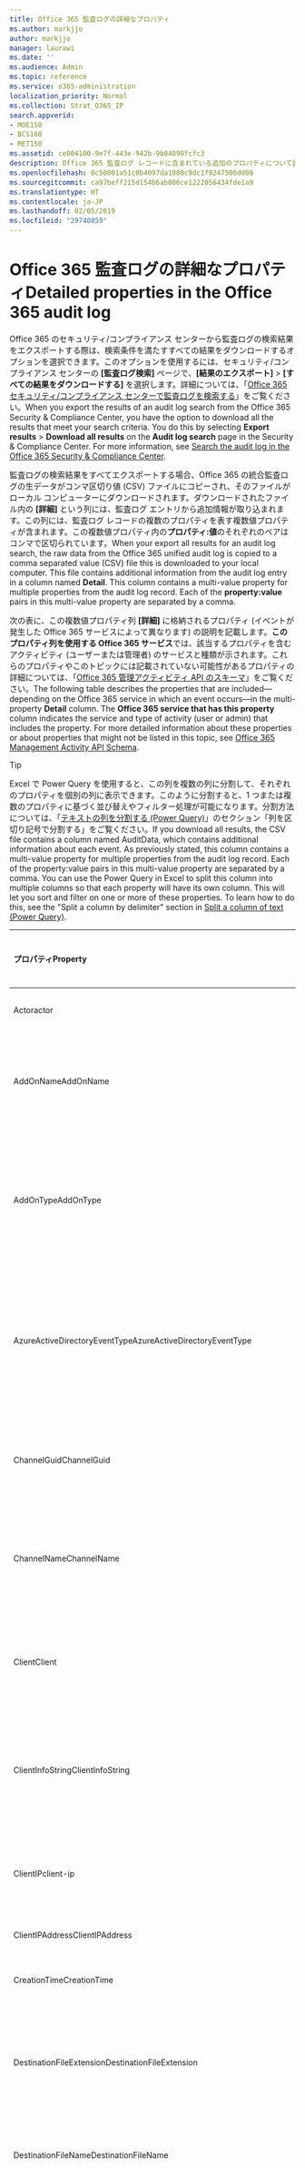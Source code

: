 ```yaml
---
title: Office 365 監査ログの詳細なプロパティ
ms.author: markjjo
author: markjjo
manager: laurawi
ms.date: ''
ms.audience: Admin
ms.topic: reference
ms.service: o365-administration
localization_priority: Normal
ms.collection: Strat_O365_IP
search.appverid:
- MOE150
- BCS160
- MET150
ms.assetid: ce004100-9e7f-443e-942b-9b04098fcfc3
description: Office 365 監査ログ レコードに含まれている追加のプロパティについて説明します。
ms.openlocfilehash: 0c50001a51c0b4097da1080c9dc1f9247506dd08
ms.sourcegitcommit: ca97beff215d154b6ab006ce1222056434fde1a9
ms.translationtype: HT
ms.contentlocale: ja-JP
ms.lasthandoff: 02/05/2019
ms.locfileid: "29740859"
---
```

# <a name="detailed-properties-in-the-office-365-audit-log"></a><span data-ttu-id="28b92-103">Office 365 監査ログの詳細なプロパティ</span><span class="sxs-lookup"><span data-stu-id="28b92-103">Detailed properties in the Office 365 audit log</span></span>

<span data-ttu-id="28b92-p101">Office 365 のセキュリティ/コンプライアンス センターから監査ログの検索結果をエクスポートする際は、検索条件を満たすすべての結果をダウンロードするオプションを選択できます。このオプションを使用するには、セキュリティ/コンプライアンス センターの **[監査ログ検索]** ページで、**[結果のエクスポート]** \> **[すべての結果をダウンロードする]** を選択します。詳細については、「[Office 365 セキュリティ/コンプライアンス センターで監査ログを検索する](search-the-audit-log-in-security-and-compliance.md)」をご覧ください。</span><span class="sxs-lookup"><span data-stu-id="28b92-p101">When you export the results of an audit log search from the Office 365 Security &amp; Compliance Center, you have the option to download all the results that meet your search criteria. You do this by selecting **Export results** \> **Download all results** on the **Audit log search** page in the Security &amp; Compliance Center. For more information, see [Search the audit log in the Office 365 Security &amp; Compliance Center](search-the-audit-log-in-security-and-compliance.md).</span></span>
  
 <span data-ttu-id="28b92-p102">監査ログの検索結果をすべてエクスポートする場合、Office 365 の統合監査ログの生データがコンマ区切り値 (CSV) ファイルにコピーされ、そのファイルがローカル コンピューターにダウンロードされます。ダウンロードされたファイル内の **[詳細]** という列には、監査ログ エントリから追加情報が取り込まれます。この列には、監査ログ レコードの複数のプロパティを表す複数値プロパティが含まれます。この複数値プロパティ内の**プロパティ:値**のそれぞれのペアはコンマで区切られています。</span><span class="sxs-lookup"><span data-stu-id="28b92-p102">When your export all results for an audit log search, the raw data from the Office 365 unified audit log is copied to a comma separated value (CSV) file this is downloaded to your local computer. This file contains additional information from the audit log entry in a column named **Detail**. This column contains a multi-value property for multiple properties from the audit log record. Each of the **property:value** pairs in this multi-value property are separated by a comma.</span></span> 
  
<span data-ttu-id="28b92-p103">次の表に、この複数値プロパティ列 **[詳細]** に格納されるプロパティ (イベントが発生した Office 365 サービスによって異なります) の説明を記載します。**このプロパティ列を使用する Office 365 サービス**では、該当するプロパティを含むアクティビティ (ユーザーまたは管理者) のサービスと種類が示されます。これらのプロパティやこのトピックには記載されていない可能性があるプロパティの詳細については、「[Office 365 管理アクティビティ API のスキーマ](https://go.microsoft.com/fwlink/p/?LinkId=717993)」をご覧ください。</span><span class="sxs-lookup"><span data-stu-id="28b92-p103">The following table describes the properties that are included—depending on the Office 365 service in which an event occurs—in the multi-property **Detail** column. The **Office 365 service that has this property** column indicates the service and type of activity (user or admin) that includes the property. For more detailed information about these properties or about properties that might not be listed in this topic, see [Office 365 Management Activity API Schema](https://go.microsoft.com/fwlink/p/?LinkId=717993).</span></span>
  
> [!TIP]
> <span data-ttu-id="28b92-p104">Excel で Power Query を使用すると、この列を複数の列に分割して、それぞれのプロパティを個別の列に表示できます。このように分割すると、1 つまたは複数のプロパティに基づく並び替えやフィルター処理が可能になります。分割方法については、「[テキストの列を分割する (Power Query)](https://support.office.com/article/5282d425-6dd0-46ca-95bf-8e0da9539662)」のセクション「列を区切り記号で分割する」をご覧ください。</span><span class="sxs-lookup"><span data-stu-id="28b92-p104">If you download all results, the CSV file contains a column named AuditData, which contains additional information about each event. As previously stated, this column contains a multi-value property for multiple properties from the audit log record. Each of the property:value pairs in this multi-value property are separated by a comma. You can use the Power Query in Excel to split this column into multiple columns so that each property will have its own column. This will let you sort and filter on one or more of these properties. To learn how to do this, see the "Split a column by delimiter" section in [Split a column of text (Power Query)](https://support.office.com/article/5282d425-6dd0-46ca-95bf-8e0da9539662).</span></span> 
  
|<span data-ttu-id="28b92-117">**プロパティ**</span><span class="sxs-lookup"><span data-stu-id="28b92-117">**Property**</span></span>|<span data-ttu-id="28b92-118">**説明**</span><span class="sxs-lookup"><span data-stu-id="28b92-118">**Description**</span></span>|<span data-ttu-id="28b92-119">**このプロパティを使用する Office 365 サービス**</span><span class="sxs-lookup"><span data-stu-id="28b92-119">**Office 365 service that has this property**</span></span>|
|:-----|:-----|:-----|
|<span data-ttu-id="28b92-120">Actor</span><span class="sxs-lookup"><span data-stu-id="28b92-120">actor</span></span>  <br/> |<span data-ttu-id="28b92-121">アクションを実行したユーザーまたはサービス アカウント。</span><span class="sxs-lookup"><span data-stu-id="28b92-121">The user or service account that performed the action.</span></span> |<span data-ttu-id="28b92-122">Azure Active Directory</span><span class="sxs-lookup"><span data-stu-id="28b92-122">Azure Active Directory</span></span>  <br/> |
|<span data-ttu-id="28b92-123">AddOnName</span><span class="sxs-lookup"><span data-stu-id="28b92-123">AddOnName</span></span>  <br/> |<span data-ttu-id="28b92-p105">チームで追加、削除、または更新されたアドオンの名前。Microsoft Teams でのアドオンの種類は、ボット、コネクタ、またはタブです。</span><span class="sxs-lookup"><span data-stu-id="28b92-p105">The name of an add-on that was added, removed, or updated in a team. The type of add-ons in Microsoft Teams are a bot, a connector, or a tab.</span></span>  <br/> |<span data-ttu-id="28b92-126">Microsoft Teams</span><span class="sxs-lookup"><span data-stu-id="28b92-126">Microsoft Teams</span></span>  <br/> |
|<span data-ttu-id="28b92-127">AddOnType</span><span class="sxs-lookup"><span data-stu-id="28b92-127">AddOnType</span></span>  <br/> |<span data-ttu-id="28b92-p106">チームで追加、削除、または更新されたアドオンの種類。次の値によって、アドオンの種類が示されます。</span><span class="sxs-lookup"><span data-stu-id="28b92-p106">The type of an add-on that was added, removed, or updated in a team. The following values indicate the type of add-on.  </span></span><br/> <span data-ttu-id="28b92-130">**1** -ボットを意味します。</span><span class="sxs-lookup"><span data-stu-id="28b92-130">**1** - Indicates a bot.</span></span><br/> <span data-ttu-id="28b92-131">**2** -コネクタを意味します。</span><span class="sxs-lookup"><span data-stu-id="28b92-131">**2** - Indicates a connector.</span></span><br/> <span data-ttu-id="28b92-132">**3** -タブを意味します。</span><span class="sxs-lookup"><span data-stu-id="28b92-132">**3** - Indicates a tab.</span></span> |<span data-ttu-id="28b92-133">Microsoft Teams</span><span class="sxs-lookup"><span data-stu-id="28b92-133">Microsoft Teams</span></span>  <br/> |
|<span data-ttu-id="28b92-134">AzureActiveDirectoryEventType</span><span class="sxs-lookup"><span data-stu-id="28b92-134">AzureActiveDirectoryEventType</span></span>  <br/> |<span data-ttu-id="28b92-p107">Azure Active Directory のイベントの種類。次の値によって、イベントの種類が示されます。</span><span class="sxs-lookup"><span data-stu-id="28b92-p107">The type of Azure Active Directory event. The following values indicate the type of event.  </span></span><br/> <span data-ttu-id="28b92-137">**0** - アカウント ログイン イベントを意味します。</span><span class="sxs-lookup"><span data-stu-id="28b92-137">**0** - Indicates an account login event.</span></span><br/> <span data-ttu-id="28b92-138">**1** - Azure アプリケーション セキュリティ イベントを意味します。</span><span class="sxs-lookup"><span data-stu-id="28b92-138">**1** - Indicates an Azure application security event.</span></span> |<span data-ttu-id="28b92-139">Azure Active Directory</span><span class="sxs-lookup"><span data-stu-id="28b92-139">Azure Active Directory</span></span>  <br/> |
|<span data-ttu-id="28b92-140">ChannelGuid</span><span class="sxs-lookup"><span data-stu-id="28b92-140">ChannelGuid</span></span>  <br/> |<span data-ttu-id="28b92-p108">Microsoft Teams のチャネルの ID。チャネルが置かれているチームは、**TeamName** プロパティと **TeamGuid** プロパティによって識別されます。</span><span class="sxs-lookup"><span data-stu-id="28b92-p108">The ID of a Microsoft Teams channel. The team that the channel is located in is identified by the **TeamName** and **TeamGuid** properties.  </span></span><br/> |<span data-ttu-id="28b92-143">Microsoft Teams</span><span class="sxs-lookup"><span data-stu-id="28b92-143">Microsoft Teams</span></span>  <br/> |
|<span data-ttu-id="28b92-144">ChannelName</span><span class="sxs-lookup"><span data-stu-id="28b92-144">ChannelName</span></span>  <br/> |<span data-ttu-id="28b92-p109">Microsoft Teams のチャネルの名前。チャネルが置かれているチームは、**TeamName** プロパティと **TeamGuid** プロパティによって識別されます。</span><span class="sxs-lookup"><span data-stu-id="28b92-p109">The name of a Microsoft Teams channel. The team that the channel is located in is identified by the **TeamName** and **TeamGuid** properties.  </span></span><br/> |<span data-ttu-id="28b92-147">Microsoft Teams</span><span class="sxs-lookup"><span data-stu-id="28b92-147">Microsoft Teams</span></span>  <br/> |
|<span data-ttu-id="28b92-148">Client</span><span class="sxs-lookup"><span data-stu-id="28b92-148">Client</span></span>  <br/> |<span data-ttu-id="28b92-149">ログイン イベントに使用されたクライアント デバイスと、そのデバイスの OS およびブラウザー (例: Nokia Lumia 920、Windows Phone 8、IE Mobile 11)。</span><span class="sxs-lookup"><span data-stu-id="28b92-149">The client device, the device OS, and the device browser used for the login event (for example, Nokia Lumia 920; Windows Phone 8; IE Mobile 11).</span></span>  <br/> |<span data-ttu-id="28b92-150">Azure Active Directory</span><span class="sxs-lookup"><span data-stu-id="28b92-150">Azure Active Directory</span></span>  <br/> |
|<span data-ttu-id="28b92-151">ClientInfoString</span><span class="sxs-lookup"><span data-stu-id="28b92-151">ClientInfoString</span></span>  <br/> |<span data-ttu-id="28b92-152">操作を実行するために使用されたメール クライアントに関する情報 (ブラウザーのバージョン、Outlook のバージョン、およびモバイル デバイスの情報など)。</span><span class="sxs-lookup"><span data-stu-id="28b92-152">Information about the email client that was used to perform the operation, such as a browser version, Outlook version, and mobile device information</span></span>  <br/> |<span data-ttu-id="28b92-153">Exchange (メールボックス アクティビティ)</span><span class="sxs-lookup"><span data-stu-id="28b92-153">Exchange (mailbox activity)</span></span>  <br/> |
|<span data-ttu-id="28b92-154">ClientIP</span><span class="sxs-lookup"><span data-stu-id="28b92-154">client-ip</span></span>  <br/> |<span data-ttu-id="28b92-p110">アクティビティがログに記録されたときに使用されたデバイスの IP アドレス。IP アドレスは、IPv4 または IPv6 アドレスの形式で表示されます。</span><span class="sxs-lookup"><span data-stu-id="28b92-p110">IP address: The IP address of the device that was used when the activity was logged. The IP address is displayed in either an IPv4 or IPv6 address format.</span></span>  <br/> |<span data-ttu-id="28b92-157">Exchange と Azure Active Directory</span><span class="sxs-lookup"><span data-stu-id="28b92-157">Office 365 and Azure Active Directory</span></span>  <br/> |
|<span data-ttu-id="28b92-158">ClientIPAddress</span><span class="sxs-lookup"><span data-stu-id="28b92-158">ClientIPAddress</span></span>  <br/> |<span data-ttu-id="28b92-159">ClientIP と同じ。</span><span class="sxs-lookup"><span data-stu-id="28b92-159">Same as ClientIP.</span></span>  <br/> |<span data-ttu-id="28b92-160">SharePoint</span><span class="sxs-lookup"><span data-stu-id="28b92-160">SharePoint</span></span>  <br/> |
|<span data-ttu-id="28b92-161">CreationTime</span><span class="sxs-lookup"><span data-stu-id="28b92-161">CreationTime</span></span>  <br/> |<span data-ttu-id="28b92-162">ユーザーがアクティビティを実行した、世界協定時刻 (UTC) での日時。</span><span class="sxs-lookup"><span data-stu-id="28b92-162">The date and time in Coordinated Universal Time (UTC) when the user performed the activity.</span></span>  <br/> |<span data-ttu-id="28b92-163">すべて</span><span class="sxs-lookup"><span data-stu-id="28b92-163">All</span></span>  <br/> |
|<span data-ttu-id="28b92-164">DestinationFileExtension</span><span class="sxs-lookup"><span data-stu-id="28b92-164">DestinationFileExtension</span></span>  <br/> |<span data-ttu-id="28b92-p111">コピーまたは移動されたファイルのファイル拡張子。このプロパティは、FileCopied および FileMoved ユーザー アクティビティに対してのみ表示されます。</span><span class="sxs-lookup"><span data-stu-id="28b92-p111">The file extension of a file that is copied or moved. This property is displayed only for the FileCopied and FileMoved user activities.</span></span>  <br/> |<span data-ttu-id="28b92-167">SharePoint</span><span class="sxs-lookup"><span data-stu-id="28b92-167">SharePoint</span></span>  <br/> |
|<span data-ttu-id="28b92-168">DestinationFileName</span><span class="sxs-lookup"><span data-stu-id="28b92-168">DestinationFileName</span></span>  <br/> |<span data-ttu-id="28b92-p112">コピーまたは移動されたファイルの名前。このプロパティは、FileCopied および FileMoved アクションに対してのみ表示されます。</span><span class="sxs-lookup"><span data-stu-id="28b92-p112">The name of the file is copied or moved. This property is displayed only for the FileCopied and FileMoved actions.</span></span>  <br/> |<span data-ttu-id="28b92-171">SharePoint</span><span class="sxs-lookup"><span data-stu-id="28b92-171">SharePoint</span></span>  <br/> |
|<span data-ttu-id="28b92-172">DestinationRelativeUrl</span><span class="sxs-lookup"><span data-stu-id="28b92-172">DestinationRelativeUrl</span></span>  <br/> |<span data-ttu-id="28b92-p113">ファイルのコピー先または移動先フォルダーの URL。**SiteURL**、**DestinationRelativeURL**、および **DestinationFileName** プロパティの値の組み合わせは、**ObjectID** プロパティの値と同じであり、コピーされたファイルの完全パス名です。このプロパティは、FileCopied および FileMoved ユーザー アクティビティに対してのみ表示されます。</span><span class="sxs-lookup"><span data-stu-id="28b92-p113">The URL of the destination folder where a file is copied or moved. The combination of the values for the **SiteURL**, the **DestinationRelativeURL**, and the **DestinationFileName** properties is the same as the value for the **ObjectID** property, which is the full path name for the file that was copied. This property is displayed only for the FileCopied and FileMoved user activities.  </span></span><br/> |<span data-ttu-id="28b92-176">SharePoint</span><span class="sxs-lookup"><span data-stu-id="28b92-176">SharePoint</span></span>  <br/> |
|<span data-ttu-id="28b92-177">EventSource</span><span class="sxs-lookup"><span data-stu-id="28b92-177">EventSource</span></span>  <br/> |<span data-ttu-id="28b92-p114">SharePoint でイベントが発生したことを示します。有効な値は、**SharePoint** と **ObjectModel** です。</span><span class="sxs-lookup"><span data-stu-id="28b92-p114">Identifies that an event occurred in SharePoint. Possible values are **SharePoint** and **ObjectModel**.  </span></span><br/> |<span data-ttu-id="28b92-180">SharePoint</span><span class="sxs-lookup"><span data-stu-id="28b92-180">SharePoint</span></span>  <br/> |
|<span data-ttu-id="28b92-181">ExternalAccess</span><span class="sxs-lookup"><span data-stu-id="28b92-181">ExternalAccess</span></span>  <br/> |<span data-ttu-id="28b92-p115">Exchange 管理者のアクティビティの場合は、組織内のユーザー、Microsoft データセンター担当者またはデータセンター サービス アカウント、あるいは代理管理者によってコマンドレットが実行されたことを示します。値 **False** は、コマンドレットが組織内のユーザーによって実行されたことを意味します。値 **True** は、コマンドレットがデータセンター担当者、データセンター サービス アカウント、または代理管理者によって実行されたことを意味します。</span><span class="sxs-lookup"><span data-stu-id="28b92-p115">For Exchange admin activity, specifies whether the cmdlet was run by a user in your organization, by Microsoft datacenter personnel or a datacenter service account, or by a delegated administrator. The value **False** indicates that the cmdlet was run by someone in your organization. The value **True** indicates that the cmdlet was run by datacenter personnel, a datacenter service account, or a delegated administrator.  </span></span><br/> <span data-ttu-id="28b92-185">Exchange メールボックス アクティビティの場合は、メールボックスにアクセスしたのが組織外のユーザーであるかどうかを示します。</span><span class="sxs-lookup"><span data-stu-id="28b92-185">For Exchange mailbox activity, specifies whether a mailbox was accessed by a user outside your organization.</span></span>  <br/> |<span data-ttu-id="28b92-186">Exchange</span><span class="sxs-lookup"><span data-stu-id="28b92-186">Exchange</span></span>  <br/> |
|<span data-ttu-id="28b92-187">ExtendedProperties</span><span class="sxs-lookup"><span data-stu-id="28b92-187">ExtendedProperties</span></span>  <br/> |<span data-ttu-id="28b92-188">Azure Active Directory イベントの拡張プロパティ。</span><span class="sxs-lookup"><span data-stu-id="28b92-188">The extended properties for an the Azure Active Directory event.</span></span>  <br/> |<span data-ttu-id="28b92-189">Azure Active Directory</span><span class="sxs-lookup"><span data-stu-id="28b92-189">Azure Active Directory</span></span>  <br/> |
|<span data-ttu-id="28b92-190">ID</span><span class="sxs-lookup"><span data-stu-id="28b92-190">ID</span></span>  <br/> |<span data-ttu-id="28b92-p116">レポート エントリの ID。この ID は、レポート エントリを一意に識別します。</span><span class="sxs-lookup"><span data-stu-id="28b92-p116">The ID of the report entry. The ID uniquely identifies the report entry.</span></span>  <br/> |<span data-ttu-id="28b92-193">すべて</span><span class="sxs-lookup"><span data-stu-id="28b92-193">All</span></span>  <br/> |
|<span data-ttu-id="28b92-194">InternalLogonType</span><span class="sxs-lookup"><span data-stu-id="28b92-194">InternalLogonType</span></span>  <br/> |<span data-ttu-id="28b92-195">内部使用のため予約済み。</span><span class="sxs-lookup"><span data-stu-id="28b92-195">Reserved for internal Microsoft use.</span></span>  <br/> |<span data-ttu-id="28b92-196">Exchange (メールボックス アクティビティ)</span><span class="sxs-lookup"><span data-stu-id="28b92-196">Exchange (mailbox activity)</span></span>  <br/> |
|<span data-ttu-id="28b92-197">ItemType</span><span class="sxs-lookup"><span data-stu-id="28b92-197">ItemType</span></span>  <br/> |<span data-ttu-id="28b92-p117">アクセスまたは変更されたオブジェクトの種類。有効な値は、**File**、**Folder**、**Web**、**Site**、**Tenant**、**DocumentLibrary** です。</span><span class="sxs-lookup"><span data-stu-id="28b92-p117">The type of object that was accessed or modified. Possible values include **File**, **Folder**, **Web**, **Site**, **Tenant**, and **DocumentLibrary**.  </span></span><br/> |<span data-ttu-id="28b92-200">SharePoint</span><span class="sxs-lookup"><span data-stu-id="28b92-200">SharePoint</span></span>  <br/> |
|<span data-ttu-id="28b92-201">LoginStatus</span><span class="sxs-lookup"><span data-stu-id="28b92-201">LoginStatus</span></span>  <br/> |<span data-ttu-id="28b92-202">発生した可能性のあるログイン失敗を識別します。</span><span class="sxs-lookup"><span data-stu-id="28b92-202">Identifies login failures that might have occurred.</span></span>  <br/> |<span data-ttu-id="28b92-203">Azure Active Directory</span><span class="sxs-lookup"><span data-stu-id="28b92-203">Azure Active Directory</span></span>  <br/> |
|<span data-ttu-id="28b92-204">LogonType</span><span class="sxs-lookup"><span data-stu-id="28b92-204">LogonType</span></span>  <br/> |<span data-ttu-id="28b92-p118">メールボックス アクセスの種類。次の値によって、メールボックスにアクセスしたユーザーの種類が示されます。</span><span class="sxs-lookup"><span data-stu-id="28b92-p118">The type of mailbox access. The following values indicate the type of user who accessed the mailbox.  </span></span><br/><br/> <span data-ttu-id="28b92-207">**0** - メールボックスの所有者を意味します。</span><span class="sxs-lookup"><span data-stu-id="28b92-207">**0** - Indicates a mailbox owner.</span></span><br/> <span data-ttu-id="28b92-208">**1** - 管理者を意味します。</span><span class="sxs-lookup"><span data-stu-id="28b92-208">**1** - Indicates an administrator.</span></span><br/> <span data-ttu-id="28b92-209">**2** - 代理人を意味します。</span><span class="sxs-lookup"><span data-stu-id="28b92-209">**2** - Indicates a delegate.</span></span> <br/><span data-ttu-id="28b92-210">**3** - Microsoft データセンターのトランスポート サービスを意味します。</span><span class="sxs-lookup"><span data-stu-id="28b92-210">**3** - Indicates the transport service in the Microsoft datacenter.</span></span><br/> <span data-ttu-id="28b92-211">**4** - Microsoft データセンターのサービス アカウントを意味します。</span><span class="sxs-lookup"><span data-stu-id="28b92-211">**4** - Indicates a   service account in the Microsoft datacenter.</span></span> <br/><span data-ttu-id="28b92-212">**6** - 代理管理者を意味します。</span><span class="sxs-lookup"><span data-stu-id="28b92-212">**6** - Indicates a delegated administrator.</span></span> |<span data-ttu-id="28b92-213">Exchange (メールボックス アクティビティ)</span><span class="sxs-lookup"><span data-stu-id="28b92-213">Exchange (mailbox activity)</span></span>  <br/> |
|<span data-ttu-id="28b92-214">MailboxGuid</span><span class="sxs-lookup"><span data-stu-id="28b92-214">Mailboxguid</span></span>  <br/> |<span data-ttu-id="28b92-215">アクセスされたメールボックスの Exchange GUID。</span><span class="sxs-lookup"><span data-stu-id="28b92-215">The Exchange GUID of the mailbox that was accessed.</span></span>  <br/> |<span data-ttu-id="28b92-216">Exchange (メールボックス アクティビティ)</span><span class="sxs-lookup"><span data-stu-id="28b92-216">Exchange (mailbox activity)</span></span>  <br/> |
|<span data-ttu-id="28b92-217">MailboxOwnerUPN</span><span class="sxs-lookup"><span data-stu-id="28b92-217">MailboxOwnerUPN</span></span>  <br/> |<span data-ttu-id="28b92-218">アクセスされたメールボックスの所有者のメール アドレス。</span><span class="sxs-lookup"><span data-stu-id="28b92-218">The email address of the person who owns the mailbox that was accessed.</span></span>  <br/> |<span data-ttu-id="28b92-219">Exchange (メールボックス アクティビティ)</span><span class="sxs-lookup"><span data-stu-id="28b92-219">Exchange (mailbox activity)</span></span>  <br/> |
|<span data-ttu-id="28b92-220">Members</span><span class="sxs-lookup"><span data-stu-id="28b92-220">Members</span></span>  <br/> |<span data-ttu-id="28b92-p119">チームで追加または削除されたユーザーが一覧表示されます。次の値によって、ユーザーに割り当てられているロールの種類が示されます。</span><span class="sxs-lookup"><span data-stu-id="28b92-p119">Lists the users that have been added or removed from a team. The following values indicate the Role type assigned to the user.  </span></span><br/><br/> <span data-ttu-id="28b92-223">**1** - 所有者ロールを意味します。</span><span class="sxs-lookup"><span data-stu-id="28b92-223">**1** - Indicates the Owner role.</span></span><br/> <span data-ttu-id="28b92-224">**2** - メンバー ロールを意味します。</span><span class="sxs-lookup"><span data-stu-id="28b92-224">**2** -   Indicates the Member role.</span></span><br/> <span data-ttu-id="28b92-225">**3** - ゲスト ロールを意味します。</span><span class="sxs-lookup"><span data-stu-id="28b92-225">**3** - Indicates the Guest role.</span></span> <br/><br/><span data-ttu-id="28b92-226">Members プロパティには、組織の名前とメンバーのメール アドレスも含まれます。</span><span class="sxs-lookup"><span data-stu-id="28b92-226">The Members property also includes the name of your organization, and the member's email address.</span></span>  <br/> |<span data-ttu-id="28b92-227">Microsoft Teams</span><span class="sxs-lookup"><span data-stu-id="28b92-227">Microsoft Teams</span></span>  <br/> |
|<span data-ttu-id="28b92-228">ModifiedProperties (Name、NewValue、OldValue)</span><span class="sxs-lookup"><span data-stu-id="28b92-228">ModifiedProperties (Name, NewValue, OldValue)</span></span>  <br/> |<span data-ttu-id="28b92-p120">このプロパティは、管理イベント (サイトまたはサイト コレクションの管理者グループのメンバーとしてユーザーを追加するなど) に対して表示されます。このプロパティには、変更されたプロパティの名前 (サイト管理者グループなど)、変更されたプロパティの新しい値 (サイト管理者として追加されたユーザーなど)、および変更されたオブジェクトの以前の値が格納されます。</span><span class="sxs-lookup"><span data-stu-id="28b92-p120">The property is included for admin events, such as adding a user as a member of a site or a site collection admin group. The property includes the name of the property that was modified (for example, the Site Admin group) the new value of the modified property (such the user who was added as a site admin, and the previous value of the modified object.</span></span>  <br/> |<span data-ttu-id="28b92-231">すべて (管理者のアクティビティ)</span><span class="sxs-lookup"><span data-stu-id="28b92-231">All (admin activity)</span></span>  <br/> |
|<span data-ttu-id="28b92-232">ObjectID</span><span class="sxs-lookup"><span data-stu-id="28b92-232">ObjectID</span></span>  <br/> |<span data-ttu-id="28b92-233">Exchange 管理者監査ログの場合は、コマンドレットによって変更されたオブジェクトの名前。</span><span class="sxs-lookup"><span data-stu-id="28b92-233">For Exchange admin audit logging, the name of the object that was modified by the cmdlet.</span></span>  <br/> <span data-ttu-id="28b92-234">SharePoint アクティビティの場合は、ユーザーがアクセスしたファイルまたはフォルダーの完全な URL パス名。</span><span class="sxs-lookup"><span data-stu-id="28b92-234">For SharePoint activity, the full URL path name of the file or folder accessed by a user.</span></span>  <br/> <span data-ttu-id="28b92-235">Azure AD アクティビティの場合は、変更されたユーザー アカウントの名前。</span><span class="sxs-lookup"><span data-stu-id="28b92-235">For Azure AD activity, the name of the user account that was modified.</span></span>  <br/> |<span data-ttu-id="28b92-236">すべて</span><span class="sxs-lookup"><span data-stu-id="28b92-236">All</span></span>  <br/> |
|<span data-ttu-id="28b92-237">Operation</span><span class="sxs-lookup"><span data-stu-id="28b92-237">Operation</span></span>  <br/> |<span data-ttu-id="28b92-p121">ユーザーまたは管理者のアクティビティの名前。このプロパティの値は、**[アクティビティ]** ドロップダウン リストで選択された値に対応します。**[すべてのアクティビティの結果を表示]** が選択された場合、すべてのサービスでのすべてのユーザーと管理者のアクティビティがレポートに含まれます。Office 365 監査ログに記録される操作やアクティビティについては、「[Office 365 セキュリティ/コンプライアンス センターで監査ログを検索する](search-the-audit-log-in-security-and-compliance.md)」の「**監査されるアクティビティ**」タブをご覧ください。</span><span class="sxs-lookup"><span data-stu-id="28b92-p121">The name of the user or admin activity. The value of this property corresponds to the value that was selected in the **Activities** drop down list. If **Show results for all activities** was selected, the report will included entries for all user and admin activities for all services. For a description of the operations/activities that are logged in the Office 365 audit log, see the **Audited activities** tab in [Search the audit log in the Office 365 Security &amp; Compliance Center](search-the-audit-log-in-security-and-compliance.md).  </span></span><br/> <span data-ttu-id="28b92-242">Exchange 管理者のアクティビティの場合、このプロパティは実行されたコマンドレットの名前を示します。</span><span class="sxs-lookup"><span data-stu-id="28b92-242">For Exchange admin activity, this property identifies the name of the cmdlet that was run.</span></span>  <br/> |<span data-ttu-id="28b92-243">すべて</span><span class="sxs-lookup"><span data-stu-id="28b92-243">All</span></span>  <br/> |
|<span data-ttu-id="28b92-244">OrganizationID</span><span class="sxs-lookup"><span data-stu-id="28b92-244">OrganizationID</span></span>  <br/> |<span data-ttu-id="28b92-245">Office 365 組織の GUID。</span><span class="sxs-lookup"><span data-stu-id="28b92-245">The GUID for your Office 365 organization.</span></span>  <br/> |<span data-ttu-id="28b92-246">すべて</span><span class="sxs-lookup"><span data-stu-id="28b92-246">All</span></span>  <br/> |
|<span data-ttu-id="28b92-247">Path</span><span class="sxs-lookup"><span data-stu-id="28b92-247">Path</span></span>  <br/> |<span data-ttu-id="28b92-p122">アクセスされたメッセージが置かれているメールボックス フォルダーの名前。このプロパティは、メッセージの作成先、コピー先、移動先のフォルダーも識別します。</span><span class="sxs-lookup"><span data-stu-id="28b92-p122">The name of the mailbox folder where the message that was accessed is located. This property also identifies the folder a where a message is created in or copied/moved to.</span></span>  <br/> |<span data-ttu-id="28b92-250">Exchange (メールボックス アクティビティ)</span><span class="sxs-lookup"><span data-stu-id="28b92-250">Exchange (mailbox activity)</span></span>  <br/> |
|<span data-ttu-id="28b92-251">Parameters</span><span class="sxs-lookup"><span data-stu-id="28b92-251">Parameters</span></span>  <br/> |<span data-ttu-id="28b92-252">Exchange 管理者のアクティビティの場合、Operation プロパティで識別されたコマンドレットで使用された、すべてのパラメーターの名前と値。</span><span class="sxs-lookup"><span data-stu-id="28b92-252">For Exchange admin activity, the name and value for all parameters that were used with the cmdlet that is identified in the Operation property.</span></span>  <br/> |<span data-ttu-id="28b92-253">Exchange (管理者のアクティビティ)</span><span class="sxs-lookup"><span data-stu-id="28b92-253">Exchange (admin activity)</span></span>  <br/> |
|<span data-ttu-id="28b92-254">RecordType</span><span class="sxs-lookup"><span data-stu-id="28b92-254">RecordType</span></span>  <br/> |<span data-ttu-id="28b92-p123">レコードで示されている操作の種類。次の値によって、レコードの種類が示されます。</span><span class="sxs-lookup"><span data-stu-id="28b92-p123">The type of operation indicated by the record. The following values indicate the record type.  </span></span><br/><br/> <span data-ttu-id="28b92-257">**1** - Exchange 管理者監査ログのレコードを意味します。</span><span class="sxs-lookup"><span data-stu-id="28b92-257">**1** - Indicates a record from the  Exchange  admin audit log.</span></span> <br/><span data-ttu-id="28b92-258">**2** - Exchange メールボックス監査ログの、単一のメールボックス アイテムに対して行われた操作に関するレコードを意味します。</span><span class="sxs-lookup"><span data-stu-id="28b92-258">**2** - Indicates a record from the  Exchange  mailbox audit log for an operation performed on a singled mailbox item.</span></span> <br/><span data-ttu-id="28b92-p124">**3** - この値も Exchange 管理者監査ログのレコードを意味します。ただし、このレコードの種類は、ソース メールボックス内の複数のアイテムに対して操作が行われたこと (複数のアイテムを削除済みアイテム フォルダーに移動する操作や、複数のアイテムを完全に削除する操作など) を意味します。</span><span class="sxs-lookup"><span data-stu-id="28b92-p124">**3** - Also indicates a record from the  Exchange  mailbox audit log. This record type indicates the operation was performed on multiple items in the source mailbox (such as moving multiple items to the Deleted Items folder or permanently deleting multiple items). </span></span><br/><span data-ttu-id="28b92-261">**4** - SharePoint でのサイト管理者の操作 (管理者またはユーザーがサイトに対するアクセス許可を割り当てるなど) を意味します。</span><span class="sxs-lookup"><span data-stu-id="28b92-261">**4** - Indicates a site admin operation in SharePoint, such as an administrator or user assigning permissions to a site.</span></span> <br/><span data-ttu-id="28b92-262">**6** - SharePoint でのファイルまたはフォルダーに関連する操作 (ユーザーの表示、ファイルの変更など) を意味します。</span><span class="sxs-lookup"><span data-stu-id="28b92-262">**6** - Indicates a file or folder-related operation in SharePoint, such as a user viewing or modifying a file.</span></span> <br/><span data-ttu-id="28b92-263">**8** - Azure Active Directory で行われた管理者の操作を意味します。</span><span class="sxs-lookup"><span data-stu-id="28b92-263">**8** - Indicates an admin operation performed in Azure Active Directory.</span></span> <br/><span data-ttu-id="28b92-p125">**9** - Azure Active Directory での OrgId ログオン イベントを意味します。このレコードの種類は非推奨となっています。</span><span class="sxs-lookup"><span data-stu-id="28b92-p125">**9** - Indicates  OrgId logon events in Azure Active Directory. This record type is being deprecated. </span></span><br/><span data-ttu-id="28b92-266">**10** - データ センターで Microsoft 担当者が行ったセキュリティ コマンドレット イベントを意味します。</span><span class="sxs-lookup"><span data-stu-id="28b92-266">**10** - Indicates security cmdlet events that were performed by Microsoft personnel in the data center.</span></span> <br/><span data-ttu-id="28b92-267">**11** - SharePoint でのデータ損失防止 (DLP) イベントを意味します。</span><span class="sxs-lookup"><span data-stu-id="28b92-267">**11** - Indicates Data loss protection (DLP) events in SharePoint.</span></span><br/> <span data-ttu-id="28b92-268">**12** - Sway のイベントを意味します。</span><span class="sxs-lookup"><span data-stu-id="28b92-268">**12** - Indicates Sway events.</span></span> <br/><span data-ttu-id="28b92-p126">**13** - 統合 DLP ポリシーを使用して構成されている場合、Exchange の DLP イベントを意味します。Exchange トランスポート ルールに基づく DLP イベントはサポートされません。</span><span class="sxs-lookup"><span data-stu-id="28b92-p126">**13** - Indicates DLP events in Exchange, when configured with a unified a DLP policy. DLP events based on Exchange transport rules aren't supported.</span></span><br><span data-ttu-id="28b92-271">**14** - SharePoint の共有イベントを意味します。</span><span class="sxs-lookup"><span data-stu-id="28b92-271">**14** - Indicates sharing events in SharePoint.</span></span><br/> <span data-ttu-id="28b92-272">**15** - Azure Active Directory の Secure Token Service (STS) ログオン イベントを意味します。</span><span class="sxs-lookup"><span data-stu-id="28b92-272">**15** - Indicates Secure Token Service (STS) logon events in Azure Active Directory.</span></span> <br/><span data-ttu-id="28b92-273">**18** - セキュリティ/コンプライアンス センターのイベントを意味します。</span><span class="sxs-lookup"><span data-stu-id="28b92-273">**18** - Indicates Security &amp; Compliance Center events.</span></span> <br/><span data-ttu-id="28b92-274">**20** - Power BI のイベントを意味します。</span><span class="sxs-lookup"><span data-stu-id="28b92-274">**20** - Indicates Power BI events.</span></span> <br/><span data-ttu-id="28b92-275">**21**- Dynamics 365 のイベントを意味します。</span><span class="sxs-lookup"><span data-stu-id="28b92-275">**21**- Indicates Dynamics 365 events.</span></span><br/><span data-ttu-id="28b92-276">**22** - Yammer のイベントを意味します。</span><span class="sxs-lookup"><span data-stu-id="28b92-276">**22** - Indicates Yammer events.</span></span> <br/><span data-ttu-id="28b92-277">**23** - Skype for Business のイベントを意味します。</span><span class="sxs-lookup"><span data-stu-id="28b92-277">**23** - Indicates Skype for Business events.</span></span> <br/><span data-ttu-id="28b92-p127">**24** - 電子情報開示イベントを意味します。このレコードの種類は、セキュリティ/コンプライアンス センターでコンテンツ検索を実行し電子情報開示ケースを管理することによって行われたアクティビティを意味します。詳細については、Office 365 監査ログ内の電子情報開示アクティビティの検索に関する記事を参照してください。</span><span class="sxs-lookup"><span data-stu-id="28b92-p127">**24** - Indicates eDiscovery events. This record type indicates activities that were performed by running content searches and managing eDiscovery cases in the Security &amp; Compliance Center. For more information, see Search for eDiscovery activities in the Office 365 audit log.</span></span><br/><span data-ttu-id="28b92-281">**25、26、27** - Microsoft Teams のイベントを意味します。</span><span class="sxs-lookup"><span data-stu-id="28b92-281">**25, 26, or 27** - Indicates Microsoft Teams events.</span></span> <br/><span data-ttu-id="28b92-282">**28** - Exchange Online Protection イベントと Office 365 Advanced Threat Protection イベントからのフィッシングとマルウェアのイベントを意味します。</span><span class="sxs-lookup"><span data-stu-id="28b92-282">**28** - Indicates phishing and malware events from Exchange Online Protection and Office 365 Advanced Threat Protection events.</span></span><br/> <span data-ttu-id="28b92-283">**30** - Microsoft Flow のイベントを意味します。</span><span class="sxs-lookup"><span data-stu-id="28b92-283">**30** - Indicates Microsoft Flow events.</span></span><br/> <span data-ttu-id="28b92-284">**32** - Microsoft Stream のイベントを意味します。</span><span class="sxs-lookup"><span data-stu-id="28b92-284">**32** - Indicated Microsoft Stream events.</span></span><br/> <span data-ttu-id="28b92-285">**35** - Microsoft Project のイベントを意味します。</span><span class="sxs-lookup"><span data-stu-id="28b92-285">**35** - Indicates Microsoft Project events.</span></span> <br/> <span data-ttu-id="28b92-286">**36** - Sharepoint リストのイベントを意味します。</span><span class="sxs-lookup"><span data-stu-id="28b92-286">**36** - Indicates SharePoint list events.</span></span><br/> <span data-ttu-id="28b92-287">**40** - セキュリティ/コンプライアンス アラートのシグナルに起因するイベントを意味します。</span><span class="sxs-lookup"><span data-stu-id="28b92-287">**40** - Indicates events that results from security and compliance alert signals.</span></span><br/> <span data-ttu-id="28b92-288">**41** - Office 365 Advanced Threat Protection でのブロック時の安全なリンクと上書きのブロック イベントを意味します。</span><span class="sxs-lookup"><span data-stu-id="28b92-288">**41** - Indicates safe links time-of-block and block override events in Office 365 Advanced Threat Protection.</span></span><br/><span data-ttu-id="28b92-289">**47** - SharePoint、OneDrive、および Microsoft Teams 内のファイルに対する、Office 365 Advanced Threat Protection からのフィッシングとマルウェアのイベントを意味します。</span><span class="sxs-lookup"><span data-stu-id="28b92-289">**47** - Indicates phishing and malware events from Office 365 Advanced Threat Protection for files in SharePoint, OneDrive, and Microsoft Teams.</span></span> |<span data-ttu-id="28b92-290">すべて</span><span class="sxs-lookup"><span data-stu-id="28b92-290">All</span></span>  <br/> |
|<span data-ttu-id="28b92-291">ResultStatus</span><span class="sxs-lookup"><span data-stu-id="28b92-291">ResultStatus</span></span>  <br/> |<span data-ttu-id="28b92-292">(**Operation** プロパティで指定された) アクションが正常に終了したかどうかを示します。</span><span class="sxs-lookup"><span data-stu-id="28b92-292">Indicates whether the action (specified in the **Operation** property) was successful or not.</span></span>  <br/> <span data-ttu-id="28b92-293">Exchange 管理者アクティビティでは、値は **True** (成功) または **False** (失敗) のいずれかになります。</span><span class="sxs-lookup"><span data-stu-id="28b92-293">For Exchange admin activity, the value is either **True** (successful) or **False** (failed).</span></span>  <br/> |<span data-ttu-id="28b92-294">すべて</span><span class="sxs-lookup"><span data-stu-id="28b92-294">All</span></span>  <br/>|
|<span data-ttu-id="28b92-295">SecurityComplianceCenterEventType</span><span class="sxs-lookup"><span data-stu-id="28b92-295">SecurityComplianceCenterEventType</span></span>  <br/> |<span data-ttu-id="28b92-p128">アクティビティがセキュリティ/コンプライアンス センターのイベントであったことを示します。セキュリティ/コンプライアンス センターのすべてのアクティビティでは、このプロパティの値は **0** になります。</span><span class="sxs-lookup"><span data-stu-id="28b92-p128">Indicates that the activity was a Security &amp; Compliance Center event. All Security &amp; Compliance Center activities will have a value of **0** for this property.  </span></span><br/> |<span data-ttu-id="28b92-298">Office 365 セキュリティ/コンプライアンス センター</span><span class="sxs-lookup"><span data-stu-id="28b92-298">Office 365 Security &amp; Compliance Center</span></span>  <br/> |
|<span data-ttu-id="28b92-299">SharingType</span><span class="sxs-lookup"><span data-stu-id="28b92-299">SharingType</span></span>  <br/> |<span data-ttu-id="28b92-p129">リソースが共有されたユーザーに割り当てられているアクセス許可の種類。このユーザーは、**UserSharedWith** プロパティによって識別されます。</span><span class="sxs-lookup"><span data-stu-id="28b92-p129">The type of sharing permissions that was assigned to the user that the resource was shared with. This user is identified in the **UserSharedWith** property.  </span></span><br/> |<span data-ttu-id="28b92-302">SharePoint</span><span class="sxs-lookup"><span data-stu-id="28b92-302">SharePoint</span></span>  <br/> |
|<span data-ttu-id="28b92-303">Site</span><span class="sxs-lookup"><span data-stu-id="28b92-303">Site</span></span>  <br/> |<span data-ttu-id="28b92-304">ユーザーがアクセスしたファイルまたはフォルダーが置かれているサイトの GUID。</span><span class="sxs-lookup"><span data-stu-id="28b92-304">The GUID of the site where the file or folder accessed by the user is located.</span></span>  <br/> |<span data-ttu-id="28b92-305">SharePoint</span><span class="sxs-lookup"><span data-stu-id="28b92-305">SharePoint</span></span>  <br/> |
|<span data-ttu-id="28b92-306">SiteUrl</span><span class="sxs-lookup"><span data-stu-id="28b92-306">SiteURL</span></span>  <br/> |<span data-ttu-id="28b92-307">ユーザーがアクセスしたファイルまたはフォルダーが置かれているサイトの URL。</span><span class="sxs-lookup"><span data-stu-id="28b92-307">The URL of the site where the file or folder accessed by the user is located.</span></span>  <br/> |<span data-ttu-id="28b92-308">SharePoint</span><span class="sxs-lookup"><span data-stu-id="28b92-308">SharePoint</span></span>  <br/> |
|<span data-ttu-id="28b92-309">SourceFileExtension</span><span class="sxs-lookup"><span data-stu-id="28b92-309">SourceFileExtension</span></span>  <br/> |<span data-ttu-id="28b92-p130">ユーザーがアクセスしたファイルのファイル拡張子。アクセスされたオブジェクトがフォルダーの場合、このプロパティは空白になります。</span><span class="sxs-lookup"><span data-stu-id="28b92-p130">The file extension of the file that was accessed by the user. This property is blank if the object that was accessed is a folder.</span></span>  <br/> |<span data-ttu-id="28b92-312">SharePoint</span><span class="sxs-lookup"><span data-stu-id="28b92-312">SharePoint</span></span>  <br/> |
|<span data-ttu-id="28b92-313">SourceFileName</span><span class="sxs-lookup"><span data-stu-id="28b92-313">SourceFileName</span></span>  <br/> |<span data-ttu-id="28b92-314">ユーザーがアクセスしたファイルまたはフォルダーの名前。</span><span class="sxs-lookup"><span data-stu-id="28b92-314">The name of the file or folder accessed by the user.</span></span>  <br/> |<span data-ttu-id="28b92-315">SharePoint</span><span class="sxs-lookup"><span data-stu-id="28b92-315">SharePoint</span></span>  <br/> |
|<span data-ttu-id="28b92-316">SourceRelativeUrl</span><span class="sxs-lookup"><span data-stu-id="28b92-316">SourceRelativeUrl</span></span>  <br/> |<span data-ttu-id="28b92-p131">ユーザーがアクセスしたファイルが格納されているフォルダーの URL。**SiteURL**、**SourceRelativeURL**、および **SourceFileName** のプロパティの値の組み合わせは、**ObjectID** プロパティの値と同じであり、ユーザーがアクセスしたファイルの完全パス名です。</span><span class="sxs-lookup"><span data-stu-id="28b92-p131">The URL of the folder that contains the file accessed by the user. The combination of the values for the **SiteURL**, the **SourceRelativeURL**, and the **SourceFileName** properties is the same as the value for the **ObjectID** property, which is the full path name for the file accessed by the user.  </span></span><br/> |<span data-ttu-id="28b92-319">SharePoint</span><span class="sxs-lookup"><span data-stu-id="28b92-319">SharePoint</span></span>  <br/> |
|<span data-ttu-id="28b92-320">Subject</span><span class="sxs-lookup"><span data-stu-id="28b92-320">Subject</span></span>  <br/> |<span data-ttu-id="28b92-321">アクセスされたメッセージの件名。</span><span class="sxs-lookup"><span data-stu-id="28b92-321">The subject line of the email message that was affected by the non-owner.</span></span>  <br/> |<span data-ttu-id="28b92-322">Exchange (メールボックス アクティビティ)</span><span class="sxs-lookup"><span data-stu-id="28b92-322">Exchange (mailbox activity)</span></span>  <br/> |
|<span data-ttu-id="28b92-323">TabType</span><span class="sxs-lookup"><span data-stu-id="28b92-323">TabType</span></span>  <br/> | <span data-ttu-id="28b92-p132">チームで追加、削除、または更新されたタブの種類。このプロパティの有効な値は次のとおりです。</span><span class="sxs-lookup"><span data-stu-id="28b92-p132">The type of tab added, removed, or updated in a team. The possible values for this property are:  </span></span><br/><br/> <span data-ttu-id="28b92-326">**Excelpin** - Excel のタブ。</span><span class="sxs-lookup"><span data-stu-id="28b92-326">**Excelpin** - An Excel tab.</span></span>  <br/> <span data-ttu-id="28b92-327">**Extension** - すべてのファースト パーティおよびサード パーティのアプリ (Planner、VSTS、Forms など)。</span><span class="sxs-lookup"><span data-stu-id="28b92-327">**Extension** - All first-party and third-party apps; such as Planner, VSTS, and Forms.</span></span>  <br/> <span data-ttu-id="28b92-328">**Notes** - OneNote のタブ。</span><span class="sxs-lookup"><span data-stu-id="28b92-328">**Notes** - OneNote tab.</span></span>  <br/> <span data-ttu-id="28b92-329">**Pdfpin** - PDF のタブ。</span><span class="sxs-lookup"><span data-stu-id="28b92-329">**Pdfpin** - A PDF tab.</span></span>  <br/> <span data-ttu-id="28b92-330">**Powerbi** - PowerBI のタブ。</span><span class="sxs-lookup"><span data-stu-id="28b92-330">**Powerbi** - A PowerBI tab.</span></span>  <br/> <span data-ttu-id="28b92-331">**Powerpointpin** - PowerPoint のタブ。</span><span class="sxs-lookup"><span data-stu-id="28b92-331">**Powerpointpin** - A PowerPoint tab.</span></span>  <br/> <span data-ttu-id="28b92-332">**Sharepointfiles** - SharePoint のタブ。</span><span class="sxs-lookup"><span data-stu-id="28b92-332">**Sharepointfiles** - A SharePoint tab.</span></span>  <br/> <span data-ttu-id="28b92-333">**Webpage** - ピン留めされた Web サイトのタブ。</span><span class="sxs-lookup"><span data-stu-id="28b92-333">**Webpage** - A pinned website tab.</span></span>  <br/> <span data-ttu-id="28b92-334">**Wiki-tab** - Wiki のタブ。</span><span class="sxs-lookup"><span data-stu-id="28b92-334">**Wiki-tab** - A wiki tab.</span></span>  <br/> <span data-ttu-id="28b92-335">**Wordpin** - Word のタブ。</span><span class="sxs-lookup"><span data-stu-id="28b92-335">**Wordpin** - A Word tab.</span></span>  <br/> |<span data-ttu-id="28b92-336">Microsoft Teams</span><span class="sxs-lookup"><span data-stu-id="28b92-336">Microsoft Teams</span></span>  <br/> |
|<span data-ttu-id="28b92-337">Target</span><span class="sxs-lookup"><span data-stu-id="28b92-337">Target</span></span>  <br/> |<span data-ttu-id="28b92-p133">(**Operation** プロパティで識別された) アクションの実行対象となったユーザー。たとえば、SharePoint または Microsoft Team にゲスト ユーザーが追加されると、このプロパティにそのユーザーが一覧表示されます。</span><span class="sxs-lookup"><span data-stu-id="28b92-p133">The user that the action (identified in the **Operation** property) was performed on. For example, if a guest user is added to SharePoint or a Microsoft Team, that user would be listed in this property.  </span></span><br/> |<span data-ttu-id="28b92-340">Azure Active Directory</span><span class="sxs-lookup"><span data-stu-id="28b92-340">Azure Active Directory</span></span>  <br/> |
|<span data-ttu-id="28b92-341">TeamGuid</span><span class="sxs-lookup"><span data-stu-id="28b92-341">TeamGuid</span></span>  <br/> |<span data-ttu-id="28b92-342">Microsoft Teams のチームの ID。</span><span class="sxs-lookup"><span data-stu-id="28b92-342">The ID of a team in Microsoft Teams.</span></span>  <br/> |<span data-ttu-id="28b92-343">Microsoft Teams</span><span class="sxs-lookup"><span data-stu-id="28b92-343">Microsoft Teams</span></span>  <br/> |
|<span data-ttu-id="28b92-344">TeamName</span><span class="sxs-lookup"><span data-stu-id="28b92-344">TeamName</span></span>  <br/> |<span data-ttu-id="28b92-345">Microsoft Teams のチームの名前。</span><span class="sxs-lookup"><span data-stu-id="28b92-345">The name of a team in Microsoft Teams.</span></span>  <br/> |<span data-ttu-id="28b92-346">Microsoft Teams</span><span class="sxs-lookup"><span data-stu-id="28b92-346">Microsoft Teams</span></span>  <br/> |
|<span data-ttu-id="28b92-347">UserAgent</span><span class="sxs-lookup"><span data-stu-id="28b92-347">UserAgent Table</span></span>  <br/> |<span data-ttu-id="28b92-p134">ユーザーのブラウザーに関する情報。この情報は、ブラウザーによって提供されます。</span><span class="sxs-lookup"><span data-stu-id="28b92-p134">Information about the user's browser. This information is provided by the browser.</span></span>  <br/> |<span data-ttu-id="28b92-350">SharePoint</span><span class="sxs-lookup"><span data-stu-id="28b92-350">SharePoint</span></span>  <br/> |
|<span data-ttu-id="28b92-351">UserDomain</span><span class="sxs-lookup"><span data-stu-id="28b92-351">UserDomain</span></span>  <br/> |<span data-ttu-id="28b92-352">アクションを実行したユーザー (アクター) のテナント組織に関する情報を示します。</span><span class="sxs-lookup"><span data-stu-id="28b92-352">Identity information about the tenant organization of the user (actor) who performed the action.</span></span>  <br/> |<span data-ttu-id="28b92-353">Azure Active Directory</span><span class="sxs-lookup"><span data-stu-id="28b92-353">Azure Active Directory</span></span>  <br/> |
|<span data-ttu-id="28b92-354">UserID</span><span class="sxs-lookup"><span data-stu-id="28b92-354">UserID Parameter</span></span>  <br/> |<span data-ttu-id="28b92-p135">レコードがログに記録される原因となった、(**Operation** プロパティで指定された) アクションを実行したユーザー。監査ログには、システム アカウント (SHAREPOINT\system または NT AUTHORITY\SYSTEM など) で実行されたアクティビティのレコードも含まれることに注意してください。</span><span class="sxs-lookup"><span data-stu-id="28b92-p135">The user who performed the action (specified in the **Operation** property) that resulted in the record being logged. Note that records for activity performed by system accounts (such as SHAREPOINT\system or NT AUTHORITY\SYSTEM) are also included in the audit log.  </span></span><br/> |<span data-ttu-id="28b92-357">すべて</span><span class="sxs-lookup"><span data-stu-id="28b92-357">All</span></span>  <br/> |
|<span data-ttu-id="28b92-358">UserKey</span><span class="sxs-lookup"><span data-stu-id="28b92-358">UserKey</span></span>  <br/> |<span data-ttu-id="28b92-p136">**UserID** プロパティで識別されたユーザーの別の ID。このプロパティには、たとえば SharePoint でユーザーによって発生したイベントの Passport 固有 ID (PUID) が格納されます。このプロパティは、他のサービスで発生したイベントや、システム アカウントによって発生したイベントの **UserID** プロパティと同じ値を示す場合もあります。</span><span class="sxs-lookup"><span data-stu-id="28b92-p136">An alternative ID for the user identified in the **UserID** property. For example, this property is populated with the passport unique ID (PUID) for events performed by users in SharePoint. This property also might specify the same value as the **UserID** property for events occurring in other services and events performed by system accounts.  </span></span><br/> |<span data-ttu-id="28b92-362">すべて</span><span class="sxs-lookup"><span data-stu-id="28b92-362">All</span></span>  <br/> |
|<span data-ttu-id="28b92-363">UserSharedWith</span><span class="sxs-lookup"><span data-stu-id="28b92-363">UserSharedWith</span></span>  <br/> |<span data-ttu-id="28b92-p137">リソースが共有されたユーザー。**Operation** プロパティの値が **SharingSet** の場合は、このプロパティが含まれます。このユーザーは、レポートの **[共有ユーザー]** 列にも表示されます。</span><span class="sxs-lookup"><span data-stu-id="28b92-p137">The user that a resource was shared with. This property is included if the value for the **Operation** property is **SharingSet**. This user is also listed in the **Shared with** column in the report.  </span></span><br/> |<span data-ttu-id="28b92-367">SharePoint</span><span class="sxs-lookup"><span data-stu-id="28b92-367">SharePoint</span></span>  <br/> |
|<span data-ttu-id="28b92-368">UserType</span><span class="sxs-lookup"><span data-stu-id="28b92-368">UserType</span></span>  <br/> |<span data-ttu-id="28b92-p138">操作を実行したユーザーの種類。次の値によって、ユーザーの種類が示されます。</span><span class="sxs-lookup"><span data-stu-id="28b92-p138">The type of user that performed the operation. The following values indicate the user type. </span></span><br/> <br/> <span data-ttu-id="28b92-371">**0** - 標準のユーザー。</span><span class="sxs-lookup"><span data-stu-id="28b92-371">**0** - A regular user.</span></span> <br/><span data-ttu-id="28b92-372">**2** - Office 365 組織の管理者。</span><span class="sxs-lookup"><span data-stu-id="28b92-372">**2** - An administrator in your Office 365  organization.</span></span> <br/><span data-ttu-id="28b92-373">**3** - Microsoft データセンター管理者またはデータセンターのシステム アカウント。</span><span class="sxs-lookup"><span data-stu-id="28b92-373">**3** - A Microsoft datacenter administrator or datacenter system account.</span></span> <br/><span data-ttu-id="28b92-374">**4** - システム アカウント。</span><span class="sxs-lookup"><span data-stu-id="28b92-374">**4** - A system account.</span></span> <br/><span data-ttu-id="28b92-375">**5** - アプリケーション。</span><span class="sxs-lookup"><span data-stu-id="28b92-375">**5** - An application.</span></span> <br/><span data-ttu-id="28b92-376">**6** - サービス プリンシパル。</span><span class="sxs-lookup"><span data-stu-id="28b92-376">**6** - A service principal.</span></span><br/><span data-ttu-id="28b92-377">**7** - カスタム ポリシー。</span><span class="sxs-lookup"><span data-stu-id="28b92-377">**7** - A custom policy.</span></span><br/><span data-ttu-id="28b92-378">**8** - システム ポリシー。</span><span class="sxs-lookup"><span data-stu-id="28b92-378">**8** - A system policy.</span></span> |<span data-ttu-id="28b92-379">すべて</span><span class="sxs-lookup"><span data-stu-id="28b92-379">All</span></span>  <br/> |
|<span data-ttu-id="28b92-380">Version</span><span class="sxs-lookup"><span data-stu-id="28b92-380">Version</span></span>  <br/> |<span data-ttu-id="28b92-381">ログに記録された (**Operation** プロパティで識別された) アクティビティのバージョン番号を示します。</span><span class="sxs-lookup"><span data-stu-id="28b92-381">Indicates the version number of the activity (identified by the **Operation** property) that's logged.</span></span>  <br/> |<span data-ttu-id="28b92-382">すべて</span><span class="sxs-lookup"><span data-stu-id="28b92-382">All</span></span>  <br/> |
|<span data-ttu-id="28b92-383">Workload</span><span class="sxs-lookup"><span data-stu-id="28b92-383">Workload</span></span>  <br/> |<span data-ttu-id="28b92-p139">アクティビティが発生した Office 365 サービス。このプロパティの有効な値は次のとおりです。</span><span class="sxs-lookup"><span data-stu-id="28b92-p139">The Office 365 service where the activity occurred. The possible values for this property are:  </span></span><br/> <br/><span data-ttu-id="28b92-386">**SharePoint<br/>OneDrive<br/>Exchange<br/>AzureActiveDirectory<br/>DataCenterSecurity<br/>Compliance<br/>Sway<br/>Skype for Business<br/>SecurityComplianceCenter<br/>PowerBI<br/>CRM<br/>Yammer<br/>MicrosoftTeams<br/>ThreatIntelligence<br/>MicrosoftFlow<br/>MicrosoftStream<br/>DlpSharePointClassificationData<br/>Project<br/>PowerApps**</span><span class="sxs-lookup"><span data-stu-id="28b92-386">**SharePoint<br/>OneDrive<br/>Exchange<br/>AzureActiveDirectory<br/>DataCenterSecurity<br/>Compliance<br/>Sway<br/>Skype for Business<br/>SecurityComplianceCenter<br/>PowerBI<br/>CRM<br/>Yammer<br/>MicrosoftTeams<br/>ThreatIntelligence<br/>MicrosoftFlow<br/>MicrosoftStream<br/>DlpSharePointClassificationData<br/>Project<br/>PowerApps**</span></span>|<span data-ttu-id="28b92-387">すべて</span><span class="sxs-lookup"><span data-stu-id="28b92-387">All</span></span>  <br/> |
   
<span data-ttu-id="28b92-388">上記のプロパティは、特定のイベントの詳細が表示されている状態で **[詳細情報]** をクリックした場合にも表示されます。</span><span class="sxs-lookup"><span data-stu-id="28b92-388">Note that the properties described above are also displayed when you click **More information** when viewing the details of a specific event.</span></span> 
  
![[詳細情報] をクリックして監査ログのイベント レコードの詳細なプロパティを表示する](media/6df582ae-d339-4735-b1a6-80914fb77a08.png)
  

